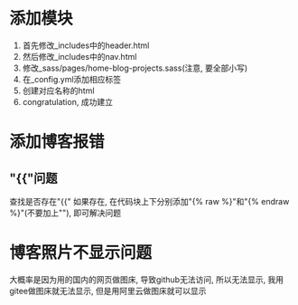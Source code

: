 # 添加模块
1. 首先修改_includes中的header.html
2. 然后修改_includes中的nav.html
3. 修改_sass/pages/home-blog-projects.sass(注意, 要全部小写)
4. 在_config.yml添加相应标签
5. 创建对应名称的html
6. congratulation, 成功建立

# 添加博客报错
## "{{"问题
查找是否存在"{{" 如果存在, 在代码块上下分别添加"{% raw %}"和"{% endraw %}"(不要加上""), 即可解决问题

# 博客照片不显示问题
大概率是因为用的国内的网页做图床, 导致github无法访问, 所以无法显示, 我用gitee做图床就无法显示, 但是用阿里云做图床就可以显示
